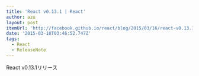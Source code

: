 ```yaml
---
title: 'React v0.13.1 | React'
author: azu
layout: post
itemUrl: 'http://facebook.github.io/react/blog/2015/03/16/react-v0.13.1.html'
date: '2015-03-18T03:46:52.747Z'
tags:
  - React
  - ReleaseNote
---
```

React v0.13.1リリース
